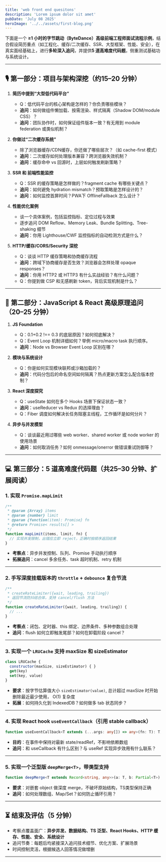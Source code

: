 ```yaml
---
title: 'web front end quesitons'
description: 'Lorem ipsum dolor sit amet'
pubDate: 'July 08 2025'
heroImage: '../../assets/first-blog.png'
---
```


下面是一个 **≥1 小时的字节跳动（ByteDance）高级前端工程师面试流程示例**，结合假设简历重点（如工程化、缓存/二次缓存、SSR、大型框架、性能、安全），在真实面经基础上，进行**多轮深入追问**，并提供**5 道高难度代码题**，侧重测试基础功与系统设计。

---

## 🎙️ 第一部分：项目与架构深挖（约15–20 分钟）

1. **简历中提到“大型低代码平台”**

   * Q：低代码平台的核心架构是怎样的？你负责哪些模块？
   * **追问**：如何做组件懒加载、按需渲染、样式隔离（Shadow DOM/module CSS）？
   * **追问**：团队协作时，如何保证组件版本一致？有无用到 module federation 或类似机制？

2. **你做过“二次缓存系统”**

   * 除了浏览器缓存/CDN缓存，你还做了哪些层次？（如 cache-first 模式）
   * **追问**：二次缓存如何处理版本兼容？跨浏览器失效机制？
   * **追问**：缓存命中 vs 回源时，上层如何触发刷新策略？

3. **SSR 和 前端性能监控**

   * Q：SSR 的缓存策略是怎样做的？fragment cache 有哪些关键点？
   * **追问**：如何避免 hydration mismatch？预取策略是怎样设计的？
   * **追问**：如何监控首屏时间？PWA下 OfflineFallback 怎么设计？

4. **性能优化案例**

   * 谈一个具体案例，包括监控指标、定位过程与效果
   * 逐步追问 DOM Reflow、Memory Leak、Bundle Splitting、Tree-shaking 细节
   * **追问**：你用 Lighthouse/CWF 监控指标的自动检测方式是什么？

5. **HTTP/缓存/CORS/Security 深挖**

   * Q：谈谈 HTTP 缓存策略和协商缓存流程
   * **追问**：跨域下协商缓存是否生效？浏览器会怎样处理 opaque responses？
   * **追问**：你用 HTTP2 或 HTTP3 有什么实战经验？有什么问题？
   * Q：你提到做 CSP 和无感刷新 token，背后实现机制是什么？

---

## 🧩 第二部分：JavaScript & React 高级原理追问（20–25 分钟）

1. **JS Foundation**

   * Q：0.1+0.2 !== 0.3 的底层原因？如何彻底解决？
   * Q：Event Loop 机制详细如何？举例 micro/macro task 执行顺序。
   * **追问**：Node vs Browser Event Loop 区别在哪？

2. **模块与系统设计**

   * Q：你是如何实现模块联邦或沙箱加载的？
   * **追问**：代码分包后的命名空间如何隔离？热点更新方案怎么配合版本控制？

3. **React 深度探究**

   * Q：useState 如何在多个 Hooks 场景下保证状态一致？
   * **追问**：useReducer vs Redux 的选择理由？
   * Q：Fiber 调度如何解决长任务阻塞主线程，工作循环是如何分片？

4. **异步与并发模型**

   * Q：谈谈最近用过哪些 web worker、shared worker 或 node worker 的使用场景
   * **追问**：如何取消任务？如何 onmessage/onerror 做错误重试防御等？

---

## 💻 第三部分：5 道高难度代码题（共25–30 分钟、扩展阅读）

### 1. 实现 `Promise.mapLimit`

```js
/**
 * @param {Array} items
 * @param {number} limit
 * @param {function(item): Promise} fn
 * @return Promise< results[] >
 */
function mapLimit(items, limit, fn) {
  // 实现并发限制，出错应立即 reject，正确时按顺序返回结果
}
```

* **考察点**：异步并发控制、队列、Promise 手动执行顺序
* **拓展追问**：cancel 多余任务、task 超时机制、retry 机制

---

### 2. 手写深度挂载版本的 `throttle` + `debounce` 复合节流

```js
/**
 * createRateLimiter({wait, leading, trailing})
 * 返回节流防抖结合体，支持 cancel/flush 方法
 */
function createRateLimiter({wait, leading, trailing}) {
  // ...
}
```

* **考察点**：闭包、定时器、this 绑定、边界条件、多种参数组合处理
* **追问**：flush 如何立即触发尾部？如何在卸载阶段 cancel？

---

### 3. 实现一个 `LRUCache` 支持 maxSize 和 sizeEstimator

```js
class LRUCache {
  constructor(maxSize, sizeEstimator) { }
  get(key)
  set(key, value)
}
```

* **要求**：按字节估算值大小 `sizeEstimator(value)`, 总计超过 maxSize 时开始删除最近最少使用， O(1) 复杂度
* **拓展**：如何持久化到 IndexedDB？如何做多 tab 状态同步？

---

### 4. 实现 React hook `useEventCallback`（引用 stable callback）

```ts
function useEventCallback<T extends (...args: any[]) => any>(fn: T): T;
```

* **目的**：在事件中保持对最新 state/readRef，不影响依赖数组
* **追问**：和 useCallback 有什么区别？与 useRef 实现异步效用有什么联系？

---

### 5. 实现一个泛型版 `deepMerge<T>`，带类型支持

```ts
function deepMerge<T extends Record<string, any>>(a: T, b: Partial<T>): T
```

* **要求**：对嵌套 object 做深度 merge，不破坏原始结构，TS类型保持正确
* **追问**：如何处理数组、Map/Set？如何防止循环引用？

---

## ⏳ 结束及评估（5 分钟）

* 考察点覆盖面广：**异步并发、数据结构、TS 泛型、React Hooks、HTTP 缓存、性能、安全、系统设计**
* 追问节奏：每题后均紧接深入追问技术细节、优化方案、扩展场景
* 时间控制灵活，根据候选人回答情况做增删

---


